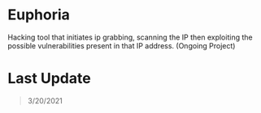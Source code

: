 # Euphoria
Hacking tool that initiates ip  grabbing, scanning the IP then exploiting the possible vulnerabilities present in that IP address.
(Ongoing Project)

# Last Update 
> 3/20/2021
